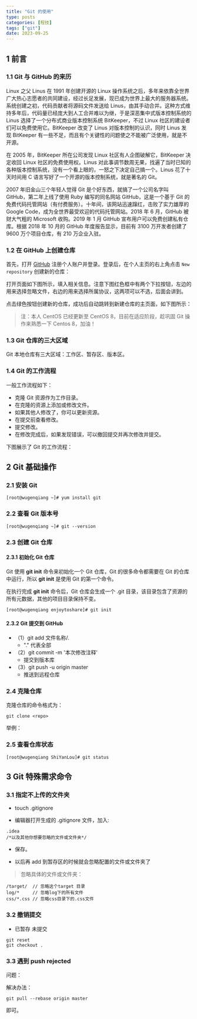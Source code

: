 ```yaml
---
title: "Git 的使用"
type: posts
categories: [程技]
tags: ["git"]
date: 2023-09-25
---
```


## 1 前言

### 1.1 Git 与 GitHub 的来历

Linux 之父 Linus 在 1991 年创建开源的 Linux 操作系统之后，多年来依靠全世界广大热心志愿者的共同建设，经过长足发展，现已成为世界上最大的服务器系统。系统创建之初，代码贡献者将源码文件发送给 Linus，由其手动合并。这种方式维持多年后，代码量已经庞大到人工合并难以为继，于是深恶集中式版本控制系统的 Linus 选择了一个分布式商业版本控制系统 BitKeeper，不过 Linux 社区的建设者们可以免费使用它。BitKeeper 改变了 Linus 对版本控制的认识，同时 Linus 发现 BitKeeper 有一些不足，而且有个关键性的问题使之不能被广泛使用，就是不开源。

在 2005 年，BitKeeper 所在公司发现 Linux 社区有人企图破解它，BitKeeper 决定收回 Linux 社区的免费使用权。Linus 对此事调节数周无果，找遍了当时已知的各种版本控制系统，没有一个看上眼的，一怒之下决定自己搞一个。Linus 花了十天时间用 C 语言写好了一个开源的版本控制系统，就是著名的 Git。

2007 年旧金山三个年轻人觉得 Git 是个好东西，就搞了一个公司名字叫 GitHub，第二年上线了使用 Ruby 编写的同名网站 GitHub，这是一个基于 Git 的免费代码托管网站（有付费服务）。十年间，该网站迅速蹿红，击败了实力雄厚的 Google Code，成为全世界最受欢迎的代码托管网站。2018 年 6 月，GitHub 被财大气粗的 Microsoft 收购。2019 年 1 月 GitHub 宣布用户可以免费创建私有仓库。根据 2018 年 10 月的 GitHub 年度报告显示，目前有 3100 万开发者创建了 9600 万个项目仓库，有 210 万企业入驻。

### 1.2 在 GitHub 上创建仓库

首先，打开 [GitHub](https://github.com/) 注册个人账户并登录。登录后，在个人主页的右上角点击 `New repository` 创建新的仓库：

打开页面如下图所示，填入相关信息。注意下图红色框中有两个下拉按钮，左边的用来选择忽略文件，右边的用来选择所属协议，这两项可以不选，后面会讲到。


点击绿色按钮创建新的仓库，成功后自动跳转到新建仓库的主页面，如下图所示：


> 注：本人 CentOS 已经更新至 CentOS 8，目前在适应阶段，趁巩固 Git 操作来熟悉一下 Centos 8，加油！

### 1.3 Git 仓库的三大区域

Git 本地仓库有三大区域：工作区、暂存区、版本区。


### 1.4 Git 的工作流程

一般工作流程如下：

- 克隆 Git 资源作为工作目录。
- 在克隆的资源上添加或修改文件。
- 如果其他人修改了，你可以更新资源。
- 在提交前查看修改。
- 提交修改。
- 在修改完成后，如果发现错误，可以撤回提交并再次修改并提交。

下图展示了 Git 的工作流程：


## 2 Git 基础操作

### 2.1 安装 Git

```
[root@wugenqiang ~]# yum install git
```

### 2.2 查看 Git 版本号

```
[root@wugenqiang ~]# git --version
```

### 2.3 创建 Git 仓库

#### 2.3.1 初始化 Git 仓库

Git 使用 **git init** 命令来初始化一个 Git 仓库，Git 的很多命令都需要在 Git 的仓库中运行，所以 **git init** 是使用 Git 的第一个命令。

在执行完成 **git init** 命令后，Git 仓库会生成一个 .git 目录，该目录包含了资源的所有元数据，其他的项目目录保持不变。

```
[root@wugenqiang enjoytoshare]# git init
```

#### 2.3.2 Git 提交到 GitHub

* （1）git add 文件名称/.
  * "." 代表全部
* （2）git commit -m  '本次修改注释'
  * 提交到版本库
* （3）git push -u origin master 
  * 推送到远程仓库

### 2.4 克隆仓库

克隆仓库的命令格式为：

```
git clone <repo>
```

举例：


### 2.5 查看仓库状态

```
[root@wugenqiang ShiYanLou]# git status
```




## 3 Git 特殊需求命令

### 3.1 指定不上传的文件夹

* touch .gitignore 

* 编辑器打开生成的 .gitignore 文件，加入:

```
.idea
/*以及其他你想要忽略的文件或文件夹*/
```

* 保存。

* 以后再 add 到暂存区的时候就会忽略配置的文件或文件夹了

> 忽略具体的文件或文件夹：

```
/target/  // 忽略这个target 目录
log/*     // 忽略log下的所有文件
css/*.css // 忽略css目录下的.css文件
```

### 3.2 撤销提交

* 已暂存 未提交

```
git reset
git checkout .
```

### 3.3 遇到 push rejected

问题：

解决办法：

```
git pull --rebase origin master
```

即可。
